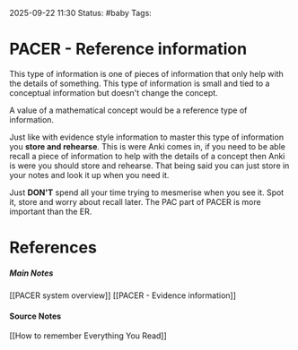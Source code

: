 2025-09-22 11:30
Status: #baby 
Tags:
# PACER - Reference information

This type of information is one of pieces of information that only help with the details of something. This type of information is small and tied to a conceptual information but doesn't change the concept.

A value of a mathematical concept would be a reference type of information. 

Just like with evidence style information to master this type of information you **store and rehearse**. This is were Anki comes in, if you need to be able recall a piece of information to help with the details of a concept then Anki is were you should store and rehearse. That being said you can just store in your notes and look it up when you need it.  

Just **DON'T** spend all your time trying to mesmerise when you see it. Spot it, store and worry about recall later. The PAC part of PACER is more important than the ER. 
# References
##### Main Notes
[[PACER system overview]]
[[PACER - Evidence information]]
#### Source Notes
[[How to remember Everything You Read]]